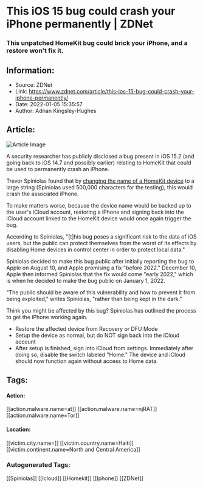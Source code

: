 # This iOS 15 bug could crash your iPhone permanently | ZDNet
### This unpatched HomeKit bug could brick your iPhone, and a restore won't fix it.

## Information:
+ Source: ZDNet
+ Link: https://www.zdnet.com/article/this-ios-15-bug-could-crash-your-iphone-permanently/
+ Date: 2022-01-05 15:35:57
+ Author: Adrian Kingsley-Hughes


## Article:
![Article Image](https://www.zdnet.com/a/img/resize/890bc42e6aa0037a863a608694db0532428e7146/2021/01/04/248b823d-3dbe-4deb-9f44-5ce64a1a7992/iphone-secure.jpg?width=770&height=578&fit=crop&auto=webp)

A security researcher has publicly disclosed a bug present in iOS 15.2 (and going back to iOS 14.7 and possibly earlier) relating to HomeKit that could be used to permanently crash an iPhone.

Trevor Spiniolas found that by [changing the name of a HomeKit device](https://trevorspiniolas.com/doorlock/doorlock.html) to a large string (Spiniolas used 500,000 characters for the testing), this would crash the associated iPhone. 

To make matters worse, because the device name would be backed up to the user's iCloud account, restoring a iPhone and signing back into the iCloud account linked to the HomeKit device would once again trigger the bug.

According to Spiniolas, "[t]his bug poses a significant risk to the data of iOS users, but the public can protect themselves from the worst of its effects by disabling Home devices in control center in order to protect local data."

Spiniolas decided to make this bug public after initially reporting the bug to Apple on August 10, and Apple promising a fix "before 2022." December 10, Apple then informed Spiniolas that the fix would come "early 2022," which is when he decided to make the bug public on January 1, 2022.

"The public should be aware of this vulnerability and how to prevent it from being exploited," writes Spiniolas, "rather than being kept in the dark."

Think you might be affected by this bug? Spiniolas has outlined the process to get the iPhone working again.

* Restore the affected device from Recovery or DFU Mode
* Setup the device as normal, but do NOT sign back into the iCloud account
* After setup is finished, sign into iCloud from settings. Immediately after doing so, disable the switch labeled "Home." The device and iCloud should now function again without access to Home data.





## Tags:

#### Action:
[[action.malware.name=at]] [[action.malware.name=njRAT]] [[action.malware.name=Tor]]

#### Location:
[[victim.city.name=]] [[victim.country.name=Haiti]] [[victim.continent.name=North and Central America]]

### Autogenerated Tags:
[[Spiniolas]] [[Icloud]] [[Homekit]] [[Iphone]] [[ZDNet]]

